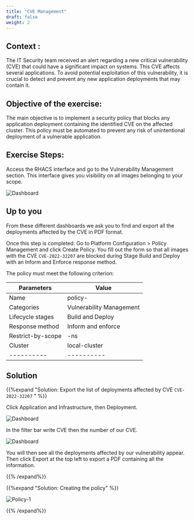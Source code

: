 ```yaml
---
title: "CVE Management"
draft: false
weight: 2
---
```


## Context :

The IT Security team received an alert regarding a new critical vulnerability (CVE) that could have a significant impact on systems. This CVE affects several applications. To avoid potential exploitation of this vulnerability, it is crucial to detect and prevent any new application deployments that may contain it.

## Objective of the exercise:

The main objective is to implement a security policy that blocks any application deployment containing the identified CVE on the affected cluster. This policy must be automated to prevent any risk of unintentional deployment of a vulnerable application.

## Exercise Steps:

Access the RHACS interface and go to the Vulnerability Management section. This interface gives you visibility on all images belonging to your scope.

![Dashboard](/OPP-2023-lab-instruction.github.io/images/dashboard-vulnerability-management.png)

## Up to you

From these different dashboards we ask you to find and export all the deployments affected by the CVE in PDF format.

Once this step is completed. Go to Platform Configuration > Policy Management and click Create Policy. You fill out the form so that all images with the CVE `CVE-2022-32207` are blocked during Stage Build and Deploy with an Inform and Enforce response method.

The policy must meet the following criterion:

| Parameters | Value |
|----------|----------|
| Name | policy-<YOURCOUNTRY> |
| Categories | Vulnerability Management |
| Lifecycle stages| Build and Deploy |
| Response method | Inform and enforce |
| Restrict-by-scope | <YOURCOUNTRY>-ns |
| Cluster | local-cluster |
|----------|----------|

## Solution


{{%expand "Solution: Export the list of deployments affected by CVE `CVE-2022-32207` " %}}

Click Application and Infrastructure, then Deployment. 

![Dashboard](/OPP-2023-lab-instruction.github.io/images/dashboard.png)

In the filter bar write CVE then the number of our CVE.


![Dashboard](/OPP-2023-lab-instruction.github.io/images/peloton.png)

You will then see all the deployments affected by our vulnerability appear. Then click Export at the top left to export a PDF containing all the information.

{{% /expand%}}

{{%expand "Solution: Creating the policy" %}}

![Policy-1](/OPP-2023-lab-instruction.github.io/images/create-policy-step-1.png)

{{% /expand%}}


